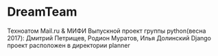 # DreamTeam
Техноатом Mail.ru & МИФИ
Выпускной проект группы python(весна 2017):
Дмитрий Петрищев, Родион Муратов, Илья Долинский
Django проект расположен в директории planner
